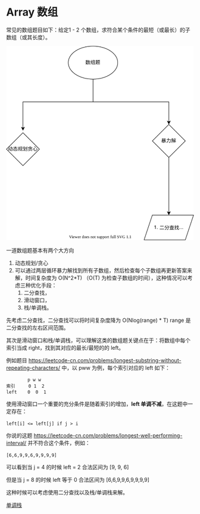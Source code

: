 # Array 数组


常见的数组题目如下：给定1 - 2 个数组，求符合某个条件的最短（或最长）的子数组（或其长度）。



![数组题目考虑方向](./graphs/arrayAnalysis.drawio.svg)

一道数组题基本有两个大方向
1. 动态规划/贪心
2. 可以通过两层循环暴力解找到所有子数组，然后检查每个子数组再更新答案来解，时间复杂度为  O(N^2*T) （O(T) 为检查子数组的时间），这种情况可以考虑三种优化手段：
    1. 二分查找，
    2. 滑动窗口，
    3. 栈/单调栈。
    
先考虑二分查找，二分查找可以将时间复杂度降为 O(Nlog(range) * T) range 是二分查找的左右区间范围。
    
其次是滑动窗口和栈/单调栈，可以理解这类的数组题关键点在于：将数组中每个索引当成 right，找到其对应的最长/最短的的 left。

例如题目 https://leetcode-cn.com/problems/longest-substring-without-repeating-characters/ 中，以 pww 为例，每个索引对应的 left 如下：

            p w w
    索引     0 1  2
    left    0  0  1

使用滑动窗口一个重要的充分条件是随着索引的增加，**left 单调不减**，在这题中一定存在：

`left[i] <= left[j] if j > i`

你说的这题 https://leetcode-cn.com/problems/longest-well-performing-interval/ 并不符合这个条件，例如：

`[6,6,9,9,6,9,9,9,9]`

可以看到当 j = 4 的时候 left = 2 合法区间为 [9, 9, 6]

但是当 j = 8 的时候 left 等于 0 合法区间为  [6,6,9,9,6,9,9,9,9]

这种时候可以考虑使用二分查找以及栈/单调栈来解。


[单调栈](./monotoneStack.md)